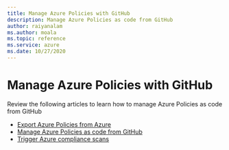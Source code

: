 ```yaml
--- 
title: Manage Azure Policies with GitHub  
description: Manage Azure Policies as code from GitHub 
author: raiyanalam 
ms.author: moala 
ms.topic: reference
ms.service: azure 
ms.date: 10/27/2020
---
```



# Manage Azure Policies with GitHub

Review the following articles to learn how to manage Azure Policies as code from GitHub

- [Export Azure Policies from Azure](/azure/governance/policy/how-to/export-resources)   
- [Manage Azure Policies as code from GitHub](/azure/governance/policy/tutorials/policy-as-code-github)
- [Trigger Azure compliance scans](/azure/governance/policy/how-to/get-compliance-data#on-demand-evaluation-scan)
